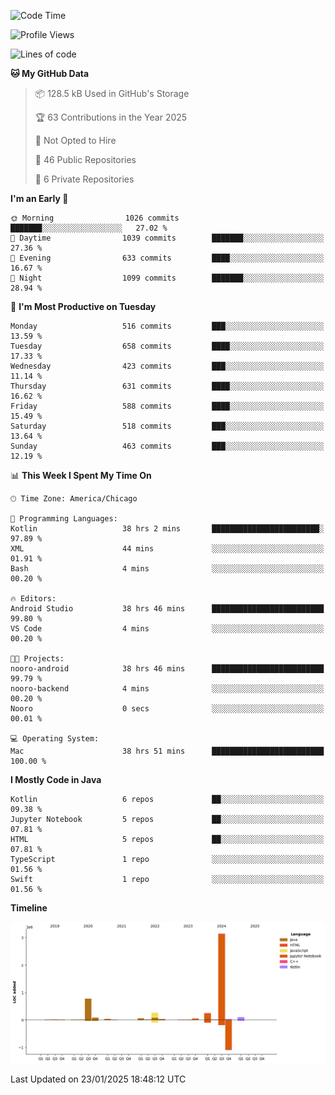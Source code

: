 <!--START_SECTION:waka-->
![Code Time](http://img.shields.io/badge/Code%20Time-878%20hrs%2037%20mins-blue)

![Profile Views](http://img.shields.io/badge/Profile%20Views-20-blue)

![Lines of code](https://img.shields.io/badge/From%20Hello%20World%20I%27ve%20Written-4.9%20million%20lines%20of%20code-blue)

**🐱 My GitHub Data** 

> 📦 128.5 kB Used in GitHub's Storage 
 > 
> 🏆 63 Contributions in the Year 2025
 > 
> 🚫 Not Opted to Hire
 > 
> 📜 46 Public Repositories 
 > 
> 🔑 6 Private Repositories 
 > 
**I'm an Early 🐤** 

```text
🌞 Morning                1026 commits        ███████░░░░░░░░░░░░░░░░░░   27.02 % 
🌆 Daytime                1039 commits        ███████░░░░░░░░░░░░░░░░░░   27.36 % 
🌃 Evening                633 commits         ████░░░░░░░░░░░░░░░░░░░░░   16.67 % 
🌙 Night                  1099 commits        ███████░░░░░░░░░░░░░░░░░░   28.94 % 
```
📅 **I'm Most Productive on Tuesday** 

```text
Monday                   516 commits         ███░░░░░░░░░░░░░░░░░░░░░░   13.59 % 
Tuesday                  658 commits         ████░░░░░░░░░░░░░░░░░░░░░   17.33 % 
Wednesday                423 commits         ███░░░░░░░░░░░░░░░░░░░░░░   11.14 % 
Thursday                 631 commits         ████░░░░░░░░░░░░░░░░░░░░░   16.62 % 
Friday                   588 commits         ████░░░░░░░░░░░░░░░░░░░░░   15.49 % 
Saturday                 518 commits         ███░░░░░░░░░░░░░░░░░░░░░░   13.64 % 
Sunday                   463 commits         ███░░░░░░░░░░░░░░░░░░░░░░   12.19 % 
```


📊 **This Week I Spent My Time On** 

```text
🕑︎ Time Zone: America/Chicago

💬 Programming Languages: 
Kotlin                   38 hrs 2 mins       ████████████████████████░   97.89 % 
XML                      44 mins             ░░░░░░░░░░░░░░░░░░░░░░░░░   01.91 % 
Bash                     4 mins              ░░░░░░░░░░░░░░░░░░░░░░░░░   00.20 % 

🔥 Editors: 
Android Studio           38 hrs 46 mins      █████████████████████████   99.80 % 
VS Code                  4 mins              ░░░░░░░░░░░░░░░░░░░░░░░░░   00.20 % 

🐱‍💻 Projects: 
nooro-android            38 hrs 46 mins      █████████████████████████   99.79 % 
nooro-backend            4 mins              ░░░░░░░░░░░░░░░░░░░░░░░░░   00.20 % 
Nooro                    0 secs              ░░░░░░░░░░░░░░░░░░░░░░░░░   00.01 % 

💻 Operating System: 
Mac                      38 hrs 51 mins      █████████████████████████   100.00 % 
```

**I Mostly Code in Java** 

```text
Kotlin                   6 repos             ██░░░░░░░░░░░░░░░░░░░░░░░   09.38 % 
Jupyter Notebook         5 repos             ██░░░░░░░░░░░░░░░░░░░░░░░   07.81 % 
HTML                     5 repos             ██░░░░░░░░░░░░░░░░░░░░░░░   07.81 % 
TypeScript               1 repo              ░░░░░░░░░░░░░░░░░░░░░░░░░   01.56 % 
Swift                    1 repo              ░░░░░░░░░░░░░░░░░░░░░░░░░   01.56 % 
```



**Timeline**

![Lines of Code chart](https://raw.githubusercontent.com/phanijsp/phanijsp/main/assets/bar_graph.png)


 Last Updated on 23/01/2025 18:48:12 UTC
<!--END_SECTION:waka-->
